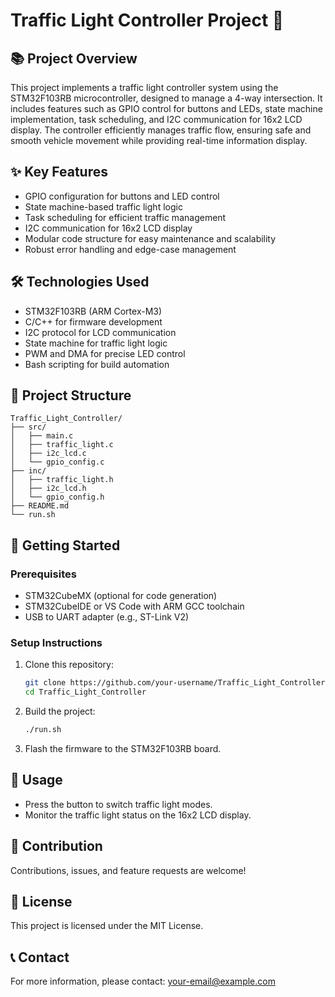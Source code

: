 # Traffic Light Controller Project 🚦

## 📚 Project Overview
This project implements a traffic light controller system using the STM32F103RB microcontroller, designed to manage a 4-way intersection. It includes features such as GPIO control for buttons and LEDs, state machine implementation, task scheduling, and I2C communication for 16x2 LCD display. The controller efficiently manages traffic flow, ensuring safe and smooth vehicle movement while providing real-time information display.

## ✨ Key Features
- GPIO configuration for buttons and LED control
- State machine-based traffic light logic
- Task scheduling for efficient traffic management
- I2C communication for 16x2 LCD display
- Modular code structure for easy maintenance and scalability
- Robust error handling and edge-case management

## 🛠️ Technologies Used
- STM32F103RB (ARM Cortex-M3)
- C/C++ for firmware development
- I2C protocol for LCD communication
- State machine for traffic light logic
- PWM and DMA for precise LED control
- Bash scripting for build automation

## 📁 Project Structure
```
Traffic_Light_Controller/
├── src/
│   ├── main.c
│   ├── traffic_light.c
│   ├── i2c_lcd.c
│   └── gpio_config.c
├── inc/
│   ├── traffic_light.h
│   ├── i2c_lcd.h
│   └── gpio_config.h
├── README.md
└── run.sh
```

## 🚀 Getting Started
### Prerequisites
- STM32CubeMX (optional for code generation)
- STM32CubeIDE or VS Code with ARM GCC toolchain
- USB to UART adapter (e.g., ST-Link V2)

### Setup Instructions
1. Clone this repository:
   ```bash
   git clone https://github.com/your-username/Traffic_Light_Controller.git
   cd Traffic_Light_Controller
   ```
2. Build the project:
   ```bash
   ./run.sh
   ```
3. Flash the firmware to the STM32F103RB board.

## 📑 Usage
- Press the button to switch traffic light modes.
- Monitor the traffic light status on the 16x2 LCD display.

## 🤝 Contribution
Contributions, issues, and feature requests are welcome!

## 📄 License
This project is licensed under the MIT License.

## 📞 Contact
For more information, please contact: your-email@example.com
